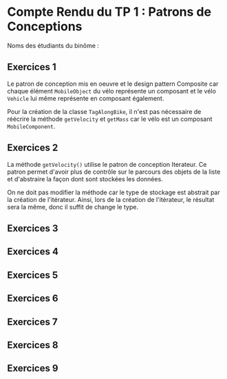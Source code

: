 # Compte Rendu du TP 1 : Patrons de Conceptions

Noms des étudiants du binôme :

## Exercices 1
Le patron de conception mis en oeuvre et le design pattern Composite car chaque élément `MobileObject` du vélo représente un composant et le vélo `Vehicle` lui même représente en composant également.

Pour la création de la classe `TagAlongBike`, il n'est pas nécessaire de réécrire la méthode `getVelocity` et `getMass` car le vélo est un composant `MobileComponent`.

## Exercices 2
La méthode `getVelocity()` utilise le patron de conception Iterateur. Ce patron permet d'avoir plus de contrôle sur le parcours des objets de la liste et d'abstraire la façon dont sont stockées les données.

On ne doit pas modifier la méthode car le type de stockage est abstrait par la création de l'itérateur. Ainsi, lors de la création de l'itérateur, le résultat sera la même, donc il suffit de change le type.

## Exercices 3

## Exercices 4

## Exercices 5

## Exercices 6

## Exercices 7

## Exercices 8

## Exercices 9
